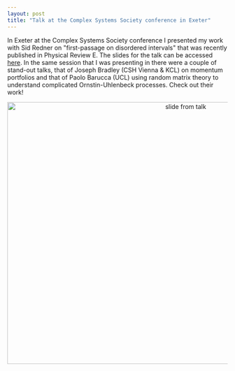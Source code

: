 ```yaml
---
layout: post
title: "Talk at the Complex Systems Society conference in Exeter"
---
```


In Exeter at the Complex Systems Society conference I presented my work with Sid Redner on "first-passage on disordered intervals" that was recently published in Physical Review E. The slides for the talk can be accessed 
[here](https://docs.google.com/presentation/d/1asymVA49hI5iJmFIkj4PzI441PoklVtN2JeNrUPOpns/edit?usp=sharing). In the same session that I was presenting in there were a couple of stand-out talks, that of Joseph Bradley (CSH Vienna & KCL) on momentum portfolios and that of Paolo Barucca (UCL) using random matrix theory to understand complicated Ornstin-Uhlenbeck processes. Check out their work!

<div style="text-align: center;">
  <img src="https://jamesholehouse.github.io/_posts/css-conf-pic.png" alt="slide from talk" title="" width="800" height="600">
</div>
